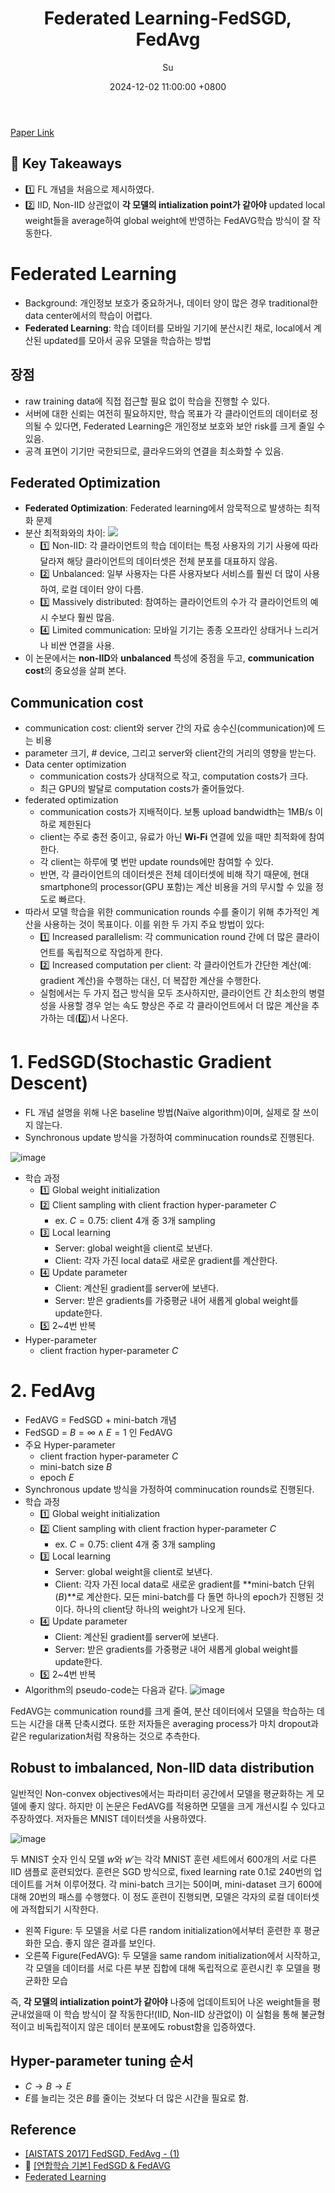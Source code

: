 ﻿---
title: Federated Learning-FedSGD, FedAvg
author: Su
date: 2024-12-02 11:00:00 +0800
categories: [Paper Review]
tags: [Audio]
pin: false
use_math: true
---

[Paper Link](https://arxiv.org/pdf/1602.05629)

## 🥑 Key Takeaways
- 1️⃣ FL 개념을 처음으로 제시하였다.  
- 2️⃣ IID, Non-IID 상관없이 **각 모델의 intialization point가 같아야** updated local weight들을 average하여 global weight에 반영하는 FedAVG학습 방식이 잘 작동한다.


# Federated Learning
- Background: 개인정보 보호가 중요하거나, 데이터 양이 많은 경우 traditional한 data center에서의 학습이 어렵다.
- **Federated Learning**: 학습 데이터를 모바일 기기에 분산시킨 채로, local에서 계산된 updated를 모아서 공유 모델을 학습하는 방법

## 장점
- raw training data에 직접 접근할 필요 없이 학습을 진행할 수 있다.
- 서버에 대한 신뢰는 여전히 필요하지만, 학습 목표가 각 클라이언트의 데이터로 정의될 수 있다면, Federated Learning은 개인정보 보호와 보안 risk를 크게 줄일 수 있음.
-   공격 표면이 기기만 국한되므로, 클라우드와의 연결을 최소화할 수 있음.

## Federated Optimization
- **Federated Optimization**: Federated learning에서 암묵적으로 발생하는 최적화 문제
- 분산 최적화와의 차이:
![](https://blog.kakaocdn.net/dn/S4G51/btsGn1w4t3J/0XRwvL0fbmLCoNYUPYkgbK/img.png)
	- 1️⃣ Non-IID: 각 클라이언트의 학습 데이터는 특정 사용자의 기기 사용에 따라 달라져 해당 클라이언트의 데이터셋은 전체 분포를 대표하지 않음.
	- 2️⃣ Unbalanced: 일부 사용자는 다른 사용자보다 서비스를 훨씬 더 많이 사용하여, 로컬 데이터 양이 다름.
	- 3️⃣ Massively distributed: 참여하는 클라이언트의 수가 각 클라이언트의 예시 수보다 훨씬 많음.
	- 4️⃣ Limited communication: 모바일 기기는 종종 오프라인 상태거나 느리거나 비싼 연결을 사용.
- 이 논문에서는 **non-IID**와 **unbalanced** 특성에 중점을 두고, **communication cost**의 중요성을 살펴 본다. 

## Communication cost
- communication cost: client와 server 간의 자료 송수신(communication)에 드는 비용
- parameter 크기, # device, 그리고 server와 client간의 거리의 영향을 받는다.
- Data center optimization
	- communication costs가 상대적으로 작고, computation costs가 크다.
	- 최근 GPU의 발달로 computation costs가 줄어들었다. 
- federated optimization
	- communication costs가 지배적이다. 보통 upload bandwidth는 1MB/s 이하로 제한된다
	- client는 주로 충전 중이고, 유료가 아닌 **Wi-Fi** 연결에 있을 때만 최적화에 참여한다.
	- 각 client는 하루에 몇 번만 update rounds에만 참여할 수 있다.
	- 반면, 각 클라이언트의 데이터셋은 전체 데이터셋에 비해 작기 때문에, 현대 smartphone의 processor(GPU 포함)는 계산 비용을 거의 무시할 수 있을 정도로 빠르다.
- 따라서 모델 학습을 위한 communication rounds 수를 줄이기 위해 추가적인 계산을 사용하는 것이 목표이다. 이를 위한 두 가지 주요 방법이 있다:
	- 1️⃣ Increased parallelism: 각 communication round 간에 더 많은 클라이언트를 독립적으로 작업하게 한다.
	- 2️⃣ Increased computation per client: 각 클라이언트가 간단한 계산(예: gradient 계산)을 수행하는 대신, 더 복잡한 계산을 수행한다.
	-   실험에서는 두 가지 접근 방식을 모두 조사하지만, 클라이언트 간 최소한의 병렬성을 사용할 경우 얻는 속도 향상은 주로 각 클라이언트에서 더 많은 계산을 추가하는 데(2️⃣)서 나온다.

# 1. FedSGD(Stochastic Gradient Descent)
- FL 개념 설명을 위해 나온 baseline 방법(Naïve algorithm)이며, 실제로 잘 쓰이지 않는다. 
- Synchronous update 방식을 가정하여 comminucation rounds로 진행된다.

![image](https://github.com/user-attachments/assets/db3b0527-b63e-4025-aa45-f7d645a1aa4b)

- 학습 과정
	- 1️⃣ Global weight initialization
	- 2️⃣ Client sampling with client fraction hyper-parameter $C$
		- ex. $C=0.75$: client 4개 중 3개 sampling
	- 3️⃣ Local learning
		- Server: global weight을 client로 보낸다.
		- Client: 각자 가진 local data로 새로운 gradient를 계산한다. 
	- 4️⃣ Update parameter
		- Client: 계산된 gradient를 server에 보낸다.
		- Server: 받은 gradients를 가중평균 내어 새롭게 global weight를 update한다. 
	- 5️⃣ 2~4번 반복 
- Hyper-parameter
	- client fraction hyper-parameter $C$


# 2. FedAvg
- FedAVG = FedSGD + mini-batch 개념 
- FedSGD = $B=\infty \land E=1$ 인 FedAVG
- 주요 Hyper-parameter
	- client fraction hyper-parameter $C$
	- mini-batch size $B$
	- epoch $E$
- Synchronous update 방식을 가정하여 comminucation rounds로 진행된다.
- 학습 과정
	- 1️⃣ Global weight initialization
	- 2️⃣ Client sampling with client fraction hyper-parameter $C$
		- ex. $C=0.75$: client 4개 중 3개 sampling
	- 3️⃣ Local learning
		- Server: global weight을 client로 보낸다.
		- Client: 각자 가진 local data로 새로운 gradient를 **mini-batch 단위($B$)**로 계산한다. 모든 mini-batch를 다 돌면 하나의 epoch가 진행된 것이다. 하나의 client당 하나의 weight가 나오게 된다. 
	- 4️⃣ Update parameter
		- Client: 계산된 gradient를 server에 보낸다.
		- Server: 받은 gradients를 가중평균 내어 새롭게 global weight를 update한다. 
	- 5️⃣ 2~4번 반복 
- Algorithm의 pseudo-code는 다음과 같다. 
![image](https://github.com/user-attachments/assets/e18b4d1c-b48f-4702-8c7a-4ea57c8aa7a3)

FedAVG는 communication round를 크게 줄여, 분산 데이터에서 모델을 학습하는 데 드는 시간을 대폭 단축시켰다.
또한 저자들은 averaging process가 마치 dropout과 같은 regularization처럼 작용하는 것으로 추측한다.


## Robust to imbalanced, Non-IID data distribution

일반적인 Non-convex objectives에서는 파라미터 공간에서 모델을 평균화하는 게 모델에 좋지 않다. 하지만 이 논문은 FedAVG를 적용하면 모델을 크게 개선시킬 수 있다고 주장하였다. 저자들은 MNIST 데이터셋을 사용하였다. 


![image](https://github.com/user-attachments/assets/337b53de-d150-4685-9e21-77f585260601)

두 MNIST 숫자 인식 모델 $w$와 $w'$는 각각 MNIST 훈련 세트에서 600개의 서로 다른 IID 샘플로 훈련되었다. 훈련은 SGD 방식으로, fixed learning rate 0.1로 240번의 업데이트를 거쳐 이루어졌다. 각 mini-batch 크기는 50이며, mini-dataset 크기 600에 대해 20번의 패스를 수행했다. 이 정도 훈련이 진행되면, 모델은 각자의 로컬 데이터셋에 과적합되기 시작한다.

- 왼쪽 Figure: 두 모델을 서로 다른 random initialization에서부터 훈련한 후 평균화한 모습. 좋지 않은 결과를 보인다. 
- 오른쪽 Figure(FedAVG): 두 모델을 same random initialization에서 시작하고, 각 모델을 데이터를 서로 다른 부분 집합에 대해 독립적으로 훈련시킨 후 모델을 평균화한 모습

즉, **각 모델의 intialization point가 같아야** 나중에 업데이트되어 나온 weight들을 평균내었을때 이 학습 방식이 잘 작동한다!(IID, Non-IID 상관없이) 이 실험을 통해 불균형적이고 비독립적이지 않은 데이터 분포에도 robust함을 입증하였다.

## Hyper-parameter tuning 순서
- $C \rightarrow B \rightarrow E$
- $E$를 늘리는 것은 $B$를 줄이는 것보다 더 많은 시간을 필요로 함.

## Reference

- [[AISTATS 2017] FedSGD, FedAvg - (1)](https://federated-learning.tistory.com/entry/AISTATS-2017-FedSGD-FedAvg-1)
- 🌟 [[연합학습 기본] FedSGD & FedAVG](https://hello-world-jhyu95.tistory.com/entry/%EC%97%B0%ED%95%A9%ED%95%99%EC%8A%B5-%EA%B8%B0%EB%B3%B8%EA%B0%9C%EB%85%90-3)
- [Federated Learning](https://jaehong-data.tistory.com/79)
